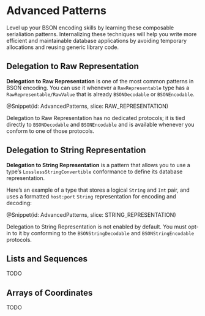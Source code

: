 # Advanced Patterns

Level up your BSON encoding skills by learning these composable serialiation patterns. Internalizing these techniques will help you write more efficient and maintainable database applications by avoiding temporary allocations and reusing generic library code.


## Delegation to Raw Representation

**Delegation to Raw Representation** is one of the most common patterns in BSON encoding. You can use it whenever a ``RawRepresentable`` type has a ``RawRepresentable/RawValue`` that is already ``BSONDecodable`` or ``BSONEncodable``.

@Snippet(id: AdvancedPatterns, slice: RAW_REPRESENTATION)

Delegation to Raw Representation has no dedicated protocols; it is tied directly to ``BSONDecodable`` and ``BSONEncodable`` and is available whenever you conform to one of those protocols.


## Delegation to String Representation

**Delegation to String Representation** is a pattern that allows you to use a type’s ``LosslessStringConvertible`` conformance to define its database representation.

Here’s an example of a type that stores a logical ``String`` and ``Int`` pair, and uses a formatted `host:port` ``String`` representation for encoding and decoding:

@Snippet(id: AdvancedPatterns, slice: STRING_REPRESENTATION)

Delegation to String Representation is not enabled by default. You must opt-in to it by conforming to the ``BSONStringDecodable`` and ``BSONStringEncodable`` protocols.


## Lists and Sequences

TODO

## Arrays of Coordinates

TODO
